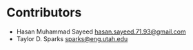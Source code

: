# Contributors

* Hasan Muhammad Sayeed [hasan.sayeed.71.93@gmail.com](mailto:hasan.sayeed.71.93@gmail.com)
* Taylor D. Sparks [sparks@eng.utah.edu](mailto:sparks@eng.utah.edu)
